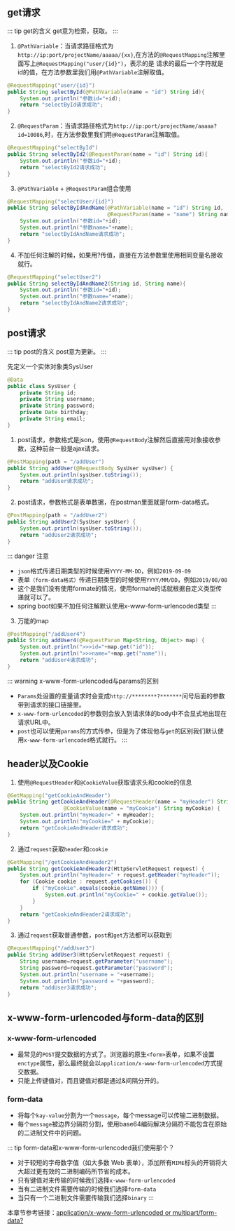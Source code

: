 ## get请求

::: tip get的含义
get意为检索，获取。
:::

1. `@PathVariable`：当请求路径格式为`http://ip:port/projectName/aaaaa/{xx}`,在方法的`@RequestMapping`注解里面写上`@RequestMapping("user/{id}")`，表示的是 请求的最后一个字符就是id的值，在方法参数里我们用`@PathVariable`注解取值。
```java
@RequestMapping("user/{id}")
public String selectById(@PathVariable(name = "id") String id){
    System.out.println("参数id="+id);
    return "selectById请求成功";
}
```

2. `@RequestParam`：当请求路径格式为`http://ip:port/projectName/aaaaa?id=10086`,时，在方法参数里我们用`@RequestParam`注解取值。
```java
@RequestMapping("selectById")
public String selectById2(@RequestParam(name = "id") String id){
    System.out.println("参数id="+id);
    return "selectById2请求成功";
}
```

3. `@PathVariable` + `@RequestParam`组合使用
```java
@RequestMapping("selectUser/{id}")
public String selectByIdAndName(@PathVariable(name = "id") String id,
                                @RequestParam(name = "name") String name){
    System.out.println("参数id="+id);
    System.out.println("参数name="+name);
    return "selectByIdAndName请求成功";
}
```

4. 不加任何注解的时候，如果用?传值，直接在方法参数里使用相同变量名接收就行。
```java
@RequestMapping("selectUser2")
public String selectByIdAndName2(String id, String name){
    System.out.println("参数id="+id);
    System.out.println("参数name="+name);
    return "selectByIdAndName2请求成功";
}
```

## post请求

::: tip post的含义
post意为更新。
:::

先定义一个实体对象类SysUser
```java
@Data
public class SysUser {
    private String id;
    private String username;
    private String password;
    private Date birthday;
    private String email;
}
```

1. post请求，参数格式是json，使用`@RequestBody`注解然后直接用对象接收参数，这种前台一般是ajax请求。
```java
@PostMapping(path = "/addUser")
public String addUser(@RequestBody SysUser sysUser) {
    System.out.println(sysUser.toString());
    return "addUser请求成功";
}
```

2. post请求，参数格式是表单数据，在postman里面就是form-data格式。
```java
@PostMapping(path = "/addUser2")
public String addUser2(SysUser sysUser) {
    System.out.println(sysUser.toString());
    return "addUser2请求成功";
}
```

::: danger 注意
- `json`格式传递日期类型的时候使用`YYYY-MM-DD`，例如`2019-09-09`
- 表单`（form-data格式）`传递日期类型的时候使用`YYYY/MM/DD`，例如`2019/08/08`
- 这个是我们没有使用formate的情况，使用formate的话就根据自定义类型传递就可以了。
- spring boot如果不加任何注解默认使用x-www-form-urlencoded类型
:::

3. 万能的map
```java
@PostMapping("/addUser4")
public String addUser4(@RequestParam Map<String, Object> map) {
    System.out.println(">>>id="+map.get("id"));
    System.out.println(">>>name="+map.get("name"));
    return "addUser4请求成功";
}
```
::: warning x-www-form-urlencoded与params的区别
- `Params`处设置的变量请求时会变成`http://********?*******`问号后面的参数带到请求的接口链接里。
- `x-www-form-urlencoded`的参数则会放入到请求体的body中不会显式地出现在请求URL中。
- `post`也可以使用`params`的方式传参，但是为了体现他与`get`的区别我们默认使用`x-www-form-urlencoded`格式就行。
:::

## header以及Cookie

1. 使用`@RequestHeader`和`@CookieValue`获取请求头和cookie的信息
```java
@GetMapping("getCookieAndHeader")
public String getCookieAndHeader(@RequestHeader(name = "myHeader") String myHeader,
                  @CookieValue(name = "myCookie") String myCookie) {
    System.out.println("myHeader=" + myHeader);
    System.out.println("myCookie=" + myCookie);
    return "getCookieAndHeader请求成功";
}
```

2. 通过`request`获取`header`和`cookie`
```java
@GetMapping("/getCookieAndHeader2")
public String getCookieAndHeader2(HttpServletRequest request) {
    System.out.println("myHeader=" + request.getHeader("myHeader"));
    for (Cookie cookie : request.getCookies()) {
        if ("myCookie".equals(cookie.getName())) {
            System.out.println("myCookie=" + cookie.getValue());
        }
    }
    return "getCookieAndHeader2请求成功";
}
```

3. 通过`request`获取普通参数，`post`和`get`方法都可以获取到
```java
@RequestMapping("/addUser3")
public String addUser3(HttpServletRequest request) {
    String username=request.getParameter("username");
    String password=request.getParameter("password");
    System.out.println("username = "+username);
    System.out.println("password = "+password);
    return "addUser3请求成功";
}
```

## x-www-form-urlencoded与form-data的区别

### x-www-form-urlencoded

- 最常见的`POST`提交数据的方式了。浏览器的原生`<form>`表单，如果不设置`enctype`属性，那么最终就会以`application/x-www-form-urlencoded`方式提交数据。
- 只能上传键值对，而且键值对都是通过&间隔分开的。

### form-data

- 将每个`kay-value`分割为一个`message`，每个message可以传输二进制数据。
- 每个`message`被边界分隔符分割，使用base64编码解决分隔符不能包含在原始的二进制文件中的问题。

::: tip form-data和x-www-form-urlencoded我们使用那个？
- 对于较短的字母数字值（如大多数 Web 表单），添加所有`MIME`标头的开销将大大超过更有效的二进制编码所节省的成本。
- 只有键值对来传输的时候我们选择`x-www-form-urlencoded`
- 当有二进制文件需要传输的时候我们选择`form-data`
- 当只有一个二进制文件需要传输我们选择`binary`
:::

本章节参考链接：[application/x-www-form-urlencoded or multipart/form-data?](https://stackoverflow.com/questions/4007969/application-x-www-form-urlencoded-or-multipart-form-data)